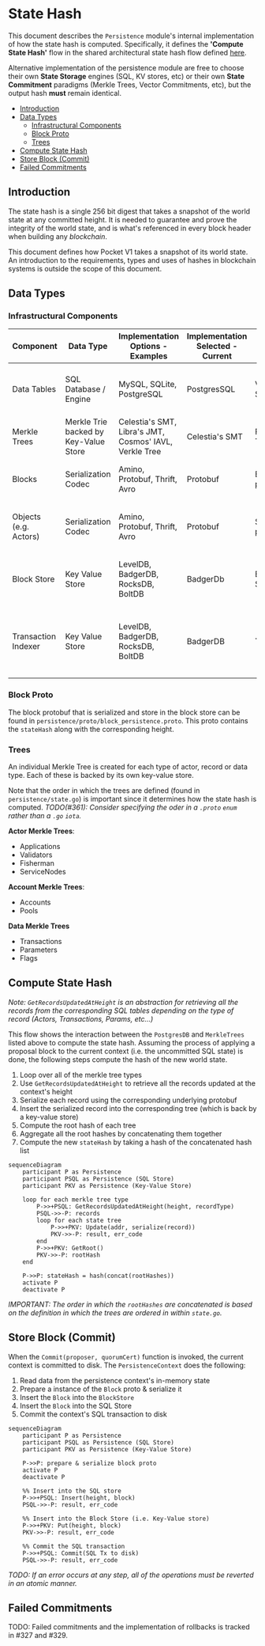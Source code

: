 # State Hash <!-- omit in toc -->

This document describes the `Persistence` module's internal implementation of how the state hash is computed. Specifically, it defines the **'Compute State Hash'** flow in the shared architectural state hash flow defined [here](../../shared/docs/PROTOCOL_STATE_HASH.md).

Alternative implementation of the persistence module are free to choose their own **State Storage** engines (SQL, KV stores, etc) or their own **State Commitment** paradigms (Merkle Trees, Vector Commitments, etc), but the output hash **must** remain identical.

- [Introduction](#introduction)
- [Data Types](#data-types)
  - [Infrastructural Components](#infrastructural-components)
  - [Block Proto](#block-proto)
  - [Trees](#trees)
- [Compute State Hash](#compute-state-hash)
- [Store Block (Commit)](#store-block-commit)
- [Failed Commitments](#failed-commitments)

## Introduction

The state hash is a single 256 bit digest that takes a snapshot of the world state at any committed height. It is needed to guarantee and prove the integrity of the world state, and is what's referenced in every block header when building any _blockchain_.

This document defines how Pocket V1 takes a snapshot of its world state. An introduction to the requirements, types and uses of hashes in blockchain systems is outside the scope of this document.

## Data Types

### Infrastructural Components

| Component             | Data Type                             | Implementation Options - Examples                      | Implementation Selected - Current | Example             | Use Case                                                                         |
| --------------------- | ------------------------------------- | ------------------------------------------------------ | --------------------------------- | ------------------- | -------------------------------------------------------------------------------- |
| Data Tables           | SQL Database / Engine                 | MySQL, SQLite, PostgreSQL                              | PostgresSQL                       | Validator SQL Table | Validating & updating information when applying a transaction                    |
| Merkle Trees          | Merkle Trie backed by Key-Value Store | Celestia's SMT, Libra's JMT, Cosmos' IAVL, Verkle Tree | Celestia's SMT                    | Fisherman Trie      | Maintains the state of all account based trees                                   |
| Blocks                | Serialization Codec                   | Amino, Protobuf, Thrift, Avro                          | Protobuf                          | Block protobuf      | Serialized and inserted into the Block Store                                     |
| Objects (e.g. Actors) | Serialization Codec                   | Amino, Protobuf, Thrift, Avro                          | Protobuf                          | Servicer protobuf   | Serialized and inserted into the corresponding Tree                              |
| Block Store           | Key Value Store                       | LevelDB, BadgerDB, RocksDB, BoltDB                     | BadgerDb                          | Block Store         | Maintains a key-value store of the blockchain blocks                             |
| Transaction Indexer   | Key Value Store                       | LevelDB, BadgerDB, RocksDB, BoltDB                     | BadgerDB                          | Tx Indexer          | Indexes transactions in different ways for fast queries, presence checks, etc... |

### Block Proto

The block protobuf that is serialized and store in the block store can be found in `persistence/proto/block_persistence.proto`. This proto contains the `stateHash` along with the corresponding height.

### Trees

An individual Merkle Tree is created for each type of actor, record or data type. Each of these is backed by its own key-value store.

Note that the order in which the trees are defined (found in `persistence/state.go`) is important since it determines how the state hash is computed. _TODO(#361): Consider specifying the oder in a `.proto` `enum` rather than a `.go` `iota`._

**Actor Merkle Trees**:

- Applications
- Validators
- Fisherman
- ServiceNodes

**Account Merkle Trees**:

- Accounts
- Pools

**Data Merkle Trees**

- Transactions
- Parameters
- Flags

## Compute State Hash

_Note: `GetRecordsUpdatedAtHeight` is an abstraction for retrieving all the records from the corresponding SQL tables depending on the type of record (Actors, Transactions, Params, etc...)_

This flow shows the interaction between the `PostgresDB` and `MerkleTrees` listed above to compute the state hash. Assuming the process of applying a proposal block to the current context (i.e. the uncommitted SQL state) is done, the following steps compute the hash of the new world state.

1. Loop over all of the merkle tree types
2. Use `GetRecordsUpdatedAtHeight` to retrieve all the records updated at the context's height
3. Serialize each record using the corresponding underlying protobuf
4. Insert the serialized record into the corresponding tree (which is back by a key-value store)
5. Compute the root hash of each tree
6. Aggregate all the root hashes by concatenating them together
7. Compute the new `stateHash` by taking a hash of the concatenated hash list

```mermaid
sequenceDiagram
    participant P as Persistence
    participant PSQL as Persistence (SQL Store)
    participant PKV as Persistence (Key-Value Store)

    loop for each merkle tree type
        P->>+PSQL: GetRecordsUpdatedAtHeight(height, recordType)
        PSQL->>-P: records
        loop for each state tree
            P->>+PKV: Update(addr, serialize(record))
            PKV->>-P: result, err_code
        end
        P->>+PKV: GetRoot()
        PKV->>-P: rootHash
    end

    P->>P: stateHash = hash(concat(rootHashes))
    activate P
    deactivate P
```

_IMPORTANT: The order in which the `rootHashes` are concatenated is based on the definition in which the trees are ordered in within `state.go`._

## Store Block (Commit)

When the `Commit(proposer, quorumCert)` function is invoked, the current context is committed to disk. The `PersistenceContext` does the following:

1. Read data from the persistence context's in-memory state
2. Prepare a instance of the `Block` proto & serialize it
3. Insert the `Block` into the `BlockStore`
4. Insert the `Block` into the SQL Store
5. Commit the context's SQL transaction to disk

```mermaid
sequenceDiagram
    participant P as Persistence
    participant PSQL as Persistence (SQL Store)
    participant PKV as Persistence (Key-Value Store)

    P->>P: prepare & serialize block proto
    activate P
    deactivate P

    %% Insert into the SQL store
    P->>+PSQL: Insert(height, block)
    PSQL->>-P: result, err_code

    %% Insert into the Block Store (i.e. Key-Value store)
    P->>+PKV: Put(height, block)
    PKV->>-P: result, err_code

    %% Commit the SQL transaction
    P->>+PSQL: Commit(SQL Tx to disk)
    PSQL->>-P: result, err_code
```

_TODO: If an error occurs at any step, all of the operations must be reverted in an atomic manner._

## Failed Commitments

TODO: Failed commitments and the implementation of rollbacks is tracked in #327 and #329.
